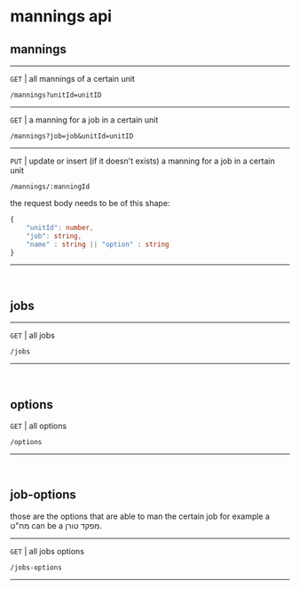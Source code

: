 # mannings api


## mannings
---

`GET` | all mannings of a certain unit
```
/mannings?unitId=unitID
```
---

`GET` | a manning for a job in a certain unit
```
/mannings?job=job&unitId=unitID
``` 
---

`PUT` | update or insert (if it doesn't exists) a manning for a job in a certain unit
```
/mannings/:manningId
```
the request body needs to be of this shape:
```ts
{
    "unitId": number,
    "job": string,
    "name" : string || "option" : string
}
```

---
</br>

## jobs
---
`GET` | all jobs
```
/jobs
```

---
</br>

## options
`GET` | all options
```
/options
```

---
</br>

## job-options
those are the options that are able to man the certain job
for example a מח"ט can be a מפקד טורן.

---
`GET` | all jobs options
```
/jobs-options
```
---

